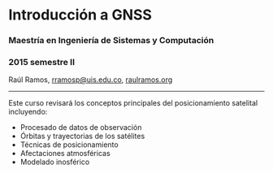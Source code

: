 # Introducción a GNSS
### Maestría en Ingeniería de Sistemas y Computación
### 2015 semestre II

Raúl Ramos, rramosp@uis.edu.co, [raulramos.org](http://raulramos.org)

---

Este curso revisará los conceptos principales del posicionamiento satelital incluyendo:

- Procesado de datos de observación
- Órbitas y trayectorias de los satélites
- Técnicas de posicionamiento
- Afectaciones atmosféricas
- Modelado inosférico
